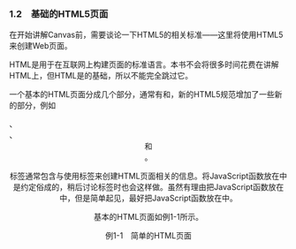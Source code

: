 ### 1.2　基础的HTML5页面

在开始讲解Canvas前，需要谈论一下HTML5的相关标准——这里将使用HTML5来创建Web页面。

HTML是用于在互联网上构建页面的标准语言。本书不会将很多时间花费在讲解HTML上，但HTML是<canvas>的基础，所以不能完全跳过它。

一个基本的HTML页面分成几个部分，通常有<head>和<body>，新的HTML5规范增加了一些新的部分，例如<nav>、<article>、<header>和<footer>。

<head>标签通常包含与使用<body>标签来创建HTML页面相关的信息。将JavaScript函数放在<head>中是约定俗成的，稍后讨论<canvas>标签时也会这样做。虽然有理由把JavaScript函数放在<body>中，但是简单起见，最好把JavaScript函数放在<head>中。

基本的HTML页面如例1-1所示。

例1-1　简单的HTML页面

```javascript
<!doctype html>
<html lang="en">
<head>
<meta charset="UTF-8">
<title>CH1EX1: Basic Hello World HTML Page</title>
</head>
<body>
Hello World!
</body>
</html>
```


